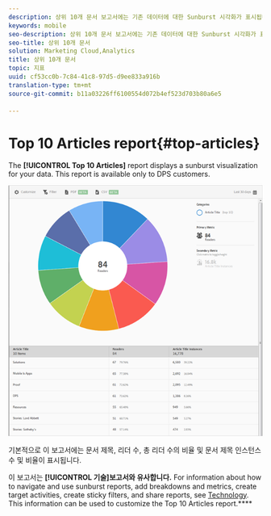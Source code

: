 ```yaml
---
description: 상위 10개 문서 보고서에는 기존 데이터에 대한 Sunburst 시각화가 표시됩니다. This report is available only to Digital Publishing Suites (DPS) customers.
keywords: mobile
seo-description: 상위 10개 문서 보고서에는 기존 데이터에 대한 Sunburst 시각화가 표시됩니다. This report is available only to Digital Publishing Suites (DPS) customers.
seo-title: 상위 10개 문서
solution: Marketing Cloud,Analytics
title: 상위 10개 문서
topic: 지표
uuid: cf53cc0b-7c84-41c8-97d5-d9ee833a916b
translation-type: tm+mt
source-git-commit: b11a03226ff6100554d072b4ef523d703b80a6e5

---
```



# Top 10 Articles report{#top-articles}

The **[!UICONTROL Top 10 Articles]** report displays a sunburst visualization for your data. This report is available only to DPS customers.

![](assets/dps_top_10.png)

기본적으로 이 보고서에는 문서 제목, 리더 수, 총 리더 수의 비율 및 문서 제목 인스턴스 수 및 비율이 표시됩니다.

이 보고서는 **[!UICONTROL 기술]보고서와 유사합니다.** For information about how to navigate and use sunburst reports, add breakdowns and metrics, create target activities, create sticky filters, and share reports, see [Technology](/help/using/usage/reports-technology.md). This information can be used to customize the Top 10 Articles report.****
